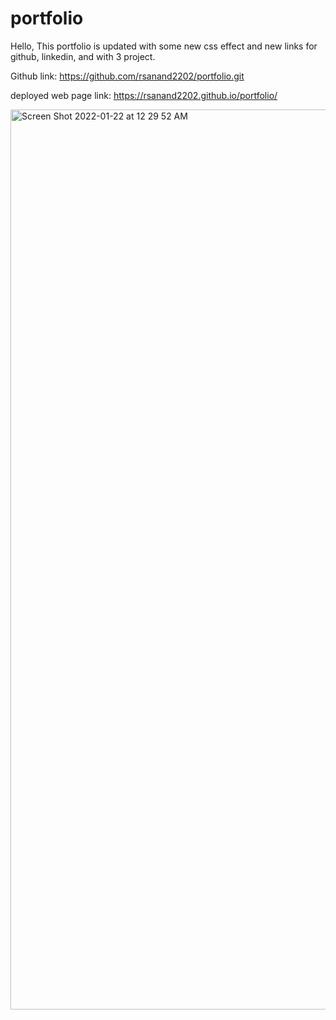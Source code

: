 # portfolio
Hello, This portfolio is updated with some  new css effect and new links for github, linkedin, and with 3 project. 


Github link: https://github.com/rsanand2202/portfolio.git


deployed web page link:  https://rsanand2202.github.io/portfolio/





<img width="1440" alt="Screen Shot 2022-01-22 at 12 29 52 AM" src="https://user-images.githubusercontent.com/94412449/150626197-f641860b-d57f-4a5d-bf72-efd9ee2b9dfa.png">

